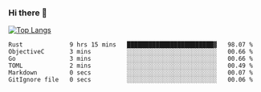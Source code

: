 ### Hi there 👋

<!--
**3Xpl0it3r/3Xpl0it3r** is a ✨ _special_ ✨ repository because its `README.md` (this file) appears on your GitHub profile.

Here are some ideas to get you started:

- 🔭 I’m currently working on ...
- 🌱 I’m currently learning ...
- 👯 I’m looking to collaborate on ...
- 🤔 I’m looking for help with ...
- 💬 Ask me about ...
- 📫 How to reach me: ...
- 😄 Pronouns: ...
- ⚡ Fun fact: ...
-->


[![Top Langs](https://github-readme-stats.vercel.app/api/top-langs/?username=3Xpl0it3r&layout=compact)](https://github.com/3Xpl0it3r/3Xpl0it3r)

<!--START_SECTION:waka-->

```text
Rust             9 hrs 15 mins   ████████████████████████▓   98.07 %
ObjectiveC       3 mins          ░░░░░░░░░░░░░░░░░░░░░░░░░   00.66 %
Go               3 mins          ░░░░░░░░░░░░░░░░░░░░░░░░░   00.66 %
TOML             2 mins          ░░░░░░░░░░░░░░░░░░░░░░░░░   00.49 %
Markdown         0 secs          ░░░░░░░░░░░░░░░░░░░░░░░░░   00.07 %
GitIgnore file   0 secs          ░░░░░░░░░░░░░░░░░░░░░░░░░   00.06 %
```

<!--END_SECTION:waka-->
